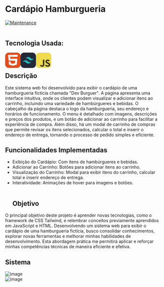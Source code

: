 # Cardápio Hamburgueria 
[![Maintenance](https://img.shields.io/badge/Maintained%3F-yes-green.svg)](https://GitHub.com/Naereen/StrapDown.js/graphs/commit-activity)
<br><br>

## Tecnologia Usada: 
<img align="left"  height="50" width="50" title="JAVA" src="https://github.com/tandpfun/skill-icons/blob/main/icons/HTML.svg">
<img align="left"  height="50" width="50" title="JAVA" src="https://github.com/tandpfun/skill-icons/blob/main/icons/TailwindCSS-Dark.svg">
<img align="left"  height="50" width="50" title="JAVA" src="https://github.com/tandpfun/skill-icons/blob/main/icons/JavaScript.svg">
<br><br>

## Descrição
Este sistema web foi desenvolvido para exibir o cardápio de uma hamburgueria fictícia chamada "Dev Burguer". A página apresenta uma interface intuitiva, onde os clientes podem visualizar e adicionar itens ao carrinho, incluindo uma variedade de hambúrgueres e bebidas. O cabeçalho da página destaca o logo da hamburgueria, seu endereço e horários de funcionamento. O menu é detalhado com imagens, descrições e preços dos produtos, e um botão de adicionar ao carrinho para facilitar a experiência de compra. Além disso, há um modal de carrinho de compras que permite revisar os itens selecionados, calcular o total e inserir o endereço de entrega, tornando o processo de pedido simples e eficiente.

## Funcionalidades Implementadas
- Exibição do Cardápio: Com itens de hambúrgueres e bebidas.
- Adicionar ao Carrinho: Botões para adicionar itens ao carrinho.
- Visualização do Carrinho: Modal para exibir itens do carrinho, calcular total e inserir endereço de entrega.
- Interatividade: Animações de hover para imagens e botões.
<br><br>
  ## Objetivo
O principal objetivo deste projeto é aprender novas tecnologias, como o framework de CSS Tailwind, e relembrar conceitos previamente aprendidos em JavaScript e HTML. Desenvolvendo um sistema web para exibir o cardápio de uma hamburgueria fictícia, busco consolidar conhecimentos, explorar novas ferramentas e melhorar minhas habilidades de desenvolvimento. Esta abordagem prática me permitirá aplicar e reforçar minhas competências técnicas de maneira eficiente e efetiva.

## Sistema 
![image](https://github.com/keillaarr/cardapio/assets/47616927/fe92a8fe-9d69-4997-bec0-720aac71f85e)  <br>
![image](https://github.com/keillaarr/cardapio/assets/47616927/7fc2350f-dd0a-4f49-a16c-4c83a219a541)

